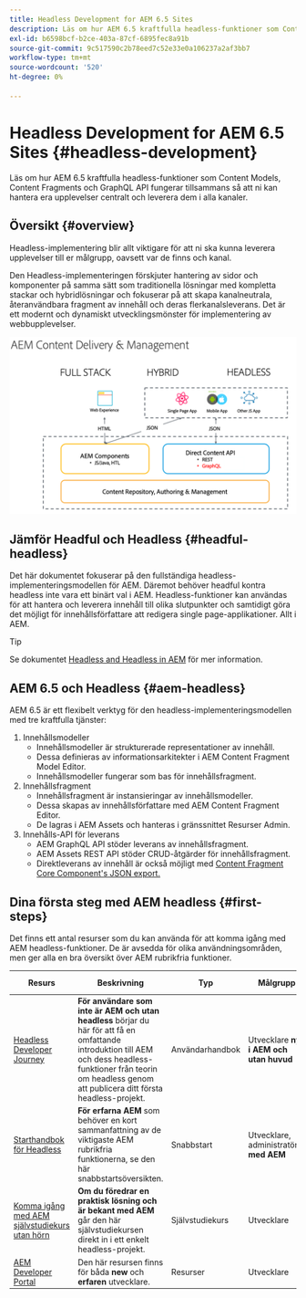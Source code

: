 ```yaml
---
title: Headless Development for AEM 6.5 Sites
description: Läs om hur AEM 6.5 kraftfulla headless-funktioner som Content Models, Content Fragments och GraphQL API fungerar tillsammans så att ni kan hantera era upplevelser centralt och leverera dem i alla kanaler.
exl-id: b6598bcf-b2ce-403a-87cf-6895fec8a91b
source-git-commit: 9c517590c2b78eed7c52e33e0a106237a2af3bb7
workflow-type: tm+mt
source-wordcount: '520'
ht-degree: 0%

---
```


# Headless Development for AEM 6.5 Sites {#headless-development}

Läs om hur AEM 6.5 kraftfulla headless-funktioner som Content Models, Content Fragments och GraphQL API fungerar tillsammans så att ni kan hantera era upplevelser centralt och leverera dem i alla kanaler.

## Översikt {#overview}

Headless-implementering blir allt viktigare för att ni ska kunna leverera upplevelser till er målgrupp, oavsett var de finns och kanal.

Den Headless-implementeringen förskjuter hantering av sidor och komponenter på samma sätt som traditionella lösningar med kompletta stackar och hybridlösningar och fokuserar på att skapa kanalneutrala, återanvändbara fragment av innehåll och deras flerkanalsleverans. Det är ett modernt och dynamiskt utvecklingsmönster för implementering av webbupplevelser.

![AEM implementeringsmodeller](/help/sites-developing/headless/getting-started/assets/aem-implementation-models.png)

## Jämför Headful och Headless {#headful-headless}

Det här dokumentet fokuserar på den fullständiga headless-implementeringsmodellen för AEM. Däremot behöver headful kontra headless inte vara ett binärt val i AEM. Headless-funktioner kan användas för att hantera och leverera innehåll till olika slutpunkter och samtidigt göra det möjligt för innehållsförfattare att redigera single page-applikationer. Allt i AEM.

>[!TIP]
>
>Se dokumentet [Headless and Headless in AEM](/help/sites-developing/headful-headless.md) för mer information.

## AEM 6.5 och Headless {#aem-headless}

AEM 6.5 är ett flexibelt verktyg för den headless-implementeringsmodellen med tre kraftfulla tjänster:

1. Innehållsmodeller
   * Innehållsmodeller är strukturerade representationer av innehåll.
   * Dessa definieras av informationsarkitekter i AEM Content Fragment Model Editor.
   * Innehållsmodeller fungerar som bas för innehållsfragment.
1. Innehållsfragment
   * Innehållsfragment är instansieringar av innehållsmodeller.
   * Dessa skapas av innehållsförfattare med AEM Content Fragment Editor.
   * De lagras i AEM Assets och hanteras i gränssnittet Resurser Admin.
1. Innehålls-API för leverans
   * AEM GraphQL API stöder leverans av innehållsfragment.
   * AEM Assets REST API stöder CRUD-åtgärder för innehållsfragment.
   * Direktleverans av innehåll är också möjligt med [Content Fragment Core Component&#39;s JSON export.](https://experienceleague.adobe.com/docs/experience-manager-core-components/using/components/content-fragment-component.html)

## Dina första steg med AEM headless {#first-steps}

Det finns ett antal resurser som du kan använda för att komma igång med AEM headless-funktioner. De är avsedda för olika användningsområden, men ger alla en bra översikt över AEM rubrikfria funktioner.

| Resurs | Beskrivning | Typ | Målgrupp | Beräkna. Tid |
|---|---|---|---|---|
| [Headless Developer Journey](/help/journey-headless/developer/overview.md) | **För användare som inte är AEM och utan headless** börjar du här för att få en omfattande introduktion till AEM och dess headless-funktioner från teorin om headless genom att publicera ditt första headless-projekt. | Användarhandbok | Utvecklare **nya i AEM och utan huvud** | 1 timme |
| [Starthandbok för Headless](/help/sites-developing/headless/getting-started/introduction.md) | **För erfarna AEM** som behöver en kort sammanfattning av de viktigaste AEM rubrikfria funktionerna, se den här snabbstartsöversikten. | Snabbstart | Utvecklare, administratörer **med AEM** | 20 minuter |
| [Komma igång med AEM självstudiekurs utan hörn](https://experienceleague.adobe.com/docs/experience-manager-learn/getting-started-with-aem-headless/graphql/multi-step/overview.html) | **Om du föredrar en praktisk lösning och är bekant med AEM** går den här självstudiekursen direkt in i ett enkelt headless-projekt. | Självstudiekurs | Utvecklare | 2 timmar |
| [AEM Developer Portal](https://experienceleague.adobe.com/landing/experience-manager/headless/developer.html) | Den här resursen finns för båda **new** och **erfaren** utvecklare. | Resurser | Utvecklare | |
